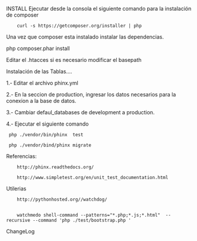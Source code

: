 
INSTALL
Ejecutar desde la consola  el siguiente comando para
la instalación de composer

		curl -s https://getcomposer.org/installer | php

Una vez que composer esta instalado instalar las dependencias.

php composer.phar install


Editar el .htacces si es necesario modificar el basepath


Instalación de las Tablas....

1.- Editar el archivo phinx.yml

2.- En la seccion de production, ingresar los datos necesarios para la conexion a la base de datos.

3.- Cambiar defaul_databases de development a production.

4.- Ejecutar el siguiente comando 


	 php ./vendor/bin/phinx  test

	 php ./vendor/bind/phinx migrate

Referencias: 

		http://phinx.readthedocs.org/

		http://www.simpletest.org/en/unit_test_documentation.html


Utilerias

		http://pythonhosted.org//watchdog/


		watchmedo shell-command --patterns="*.php;*.js;*.html"  --recursive --command 'php ./test/bootstrap.php '
		




ChangeLog
